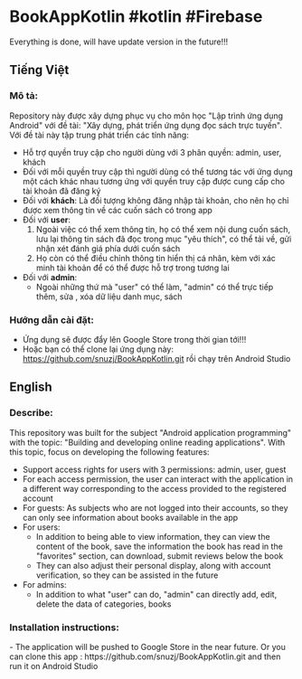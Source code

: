 # BookAppKotlin #kotlin #Firebase
Everything is done, will have update version in the future!!!

<h2>Tiếng Việt</h2>
<h3>Mô tả:</h3>

Repository này được xây dựng phục vụ cho môn học "Lập trình ứng dụng Android" với đề tài: "Xây dựng, phát triển ứng dụng đọc sách trực tuyến". Với đề tài này tập trung phát triển các tính năng:
- Hỗ trợ quyền truy cập cho người dùng với 3 phân quyền: admin, user, khách
- Đối với mỗi quyền truy cập thì người dùng có thể tương tác với ứng dụng một cách khác nhau tương ứng với quyền truy cập được cung cấp cho tài khoản đã đăng ký
- Đối với <b>khách</b>: Là đối tượng không đăng nhập tài khoản, cho nên họ chỉ được xem thông tin về các cuốn sách có trong app
- Đối với <b>user</b>: 
  1. Ngoài việc có thể xem thông tin, họ có thể xem nội dung cuốn sách, lưu lại thông tin sách đã đọc trong mục "yêu thích", có thể tải về, gửi nhận xét đánh giá phía dưới cuốn sách
  2. Họ còn có thể điều chỉnh thông tin hiển thị cá nhân, kèm với xác minh tài khoản để có thể được hỗ trợ trong tương lai
- Đối với <b>admin</b>:
  - Ngoài những thứ mà "user" có thể làm, "admin" có thể trực tiếp thêm, sửa , xóa dữ liệu danh mục, sách

<h3>Hướng dẫn cài đặt:</h3>

- Ứng dụng sẽ được đẩy lên Google Store trong thời gian tới!!!
- Hoặc bạn có thể clone lại ứng dụng này: https://github.com/snuzj/BookAppKotlin.git rồi chạy trên Android Studio
<h2>English</h2>
<h3>Describe:</h3>

This repository was built for the subject "Android application programming" with the topic: "Building and developing online reading applications". With this topic, focus on developing the following features:

- Support access rights for users with 3 permissions: admin, user, guest
- For each access permission, the user can interact with the application in a different way corresponding to the access provided to the registered account
- For guests: As subjects who are not logged into their accounts, so they can only see information about books available in the app
- For users:
  - In addition to being able to view information, they can view the content of the book, save the information the book has read in the "favorites" section, can download, submit reviews below the book
  - They can also adjust their personal display, along with account verification, so they can be assisted in the future
- For admins:
  - In addition to what "user" can do, "admin" can directly add, edit, delete the data of categories, books
<h3>Installation instructions:</h3>
- The application will be pushed to Google Store in the near future. Or you can clone this app : https://github.com/snuzj/BookAppKotlin.git and then run it on Android Studio
